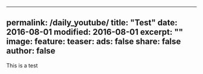 
---
permalink: /daily_youtube/
title: "Test"
date: 2016-08-01
modified: 2016-08-01
excerpt: ""
image:
  feature: 
  teaser: 
ads: false
share: false
author: false
---
This is a test
